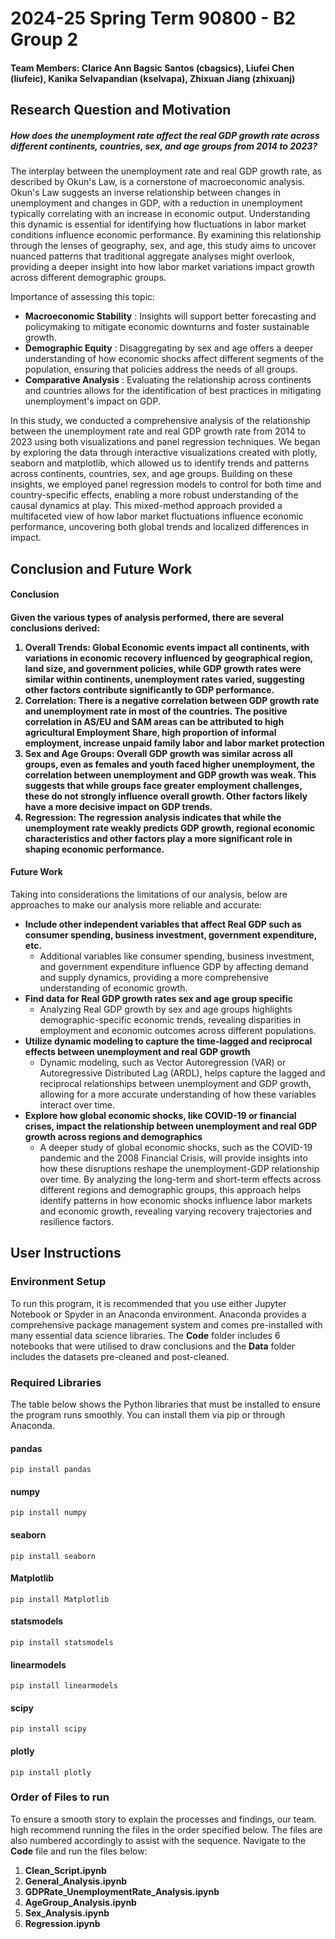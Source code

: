# 2024-25 Spring Term 90800 - B2 Group 2

#### **Team Members: Clarice Ann Bagsic Santos (cbagsics), Liufei Chen (liufeic), Kanika Selvapandian (kselvapa), Zhixuan Jiang (zhixuanj)**

## Research Question and Motivation

##### ***How does the unemployment rate affect the real GDP growth rate across different continents, countries, sex, and age groups from 2014 to 2023?***

The interplay between the unemployment rate and real GDP growth rate, as described by Okun's Law, is a cornerstone of macroeconomic analysis. Okun's Law suggests an inverse relationship between changes in unemployment and changes in GDP, with a reduction in unemployment typically correlating with an increase in economic output. Understanding this dynamic is essential for identifying how fluctuations in labor market conditions influence economic performance. By examining this relationship through the lenses of geography, sex, and age, this study aims to uncover nuanced patterns that traditional aggregate analyses might overlook, providing a deeper insight into how labor market variations impact growth across different demographic groups.

Importance of assessing this topic:

* **Macroeconomic Stability** : Insights will support better forecasting and policymaking to mitigate economic downturns and foster sustainable growth.
* **Demographic Equity** : Disaggregating by sex and age offers a deeper understanding of how economic shocks affect different segments of the population, ensuring that policies address the needs of all groups.
* **Comparative Analysis** : Evaluating the relationship across continents and countries allows for the identification of best practices in mitigating unemployment's impact on GDP.

In this study, we conducted a comprehensive analysis of the relationship between the unemployment rate and real GDP growth rate from 2014 to 2023 using both visualizations and panel regression techniques. We began by exploring the data through interactive visualizations created with plotly, seaborn and matplotlib, which allowed us to identify trends and patterns across continents, countries, sex, and age groups. Building on these insights, we employed panel regression models to control for both time and country-specific effects, enabling a more robust understanding of the causal dynamics at play. This mixed-method approach provided a multifaceted view of how labor market fluctuations influence economic performance, uncovering both global trends and localized differences in impact.

## Conclusion and Future Work

<h4> Conclusion <h4>

Given the various types of analysis performed, there are several conclusions derived:

1. **Overall Trends:** Global Economic events impact all continents, with variations in economic recovery influenced by geographical region, land size, and government policies, while GDP growth rates were similar within continents, unemployment rates varied, suggesting other factors contribute significantly to GDP performance.
2. **Correlation:** There is a negative correlation between GDP growth rate and unemployment rate in most of the countries. The positive correlation in AS/EU and SAM areas can be attributed to high agricultural Employment Share, high proportion of informal employment, increase unpaid family labor and labor market protection
3. **Sex and Age Groups**: Overall GDP growth was similar across all groups, even as females and youth faced higher unemployment, the correlation between unemployment and GDP growth was weak. This suggests that while groups face greater employment challenges, these do not strongly influence overall growth. Other factors likely have a more decisive impact on GDP trends.
4. **Regression:** The regression analysis indicates that while the unemployment rate weakly predicts GDP growth, regional economic characteristics and other factors play a more significant role in shaping economic performance.

<h4> Future Work </h4>

Taking into considerations the limitations of our analysis, below are approaches to make our analysis more reliable and accurate:

* **Include other independent variables that affect Real GDP such as consumer spending, business investment, government expenditure, etc.**
  * Additional variables like consumer spending, business investment, and government expenditure influence GDP by affecting demand and supply dynamics, providing a more comprehensive understanding of economic growth.
* **Find data for Real GDP growth rates sex and age group specific**
  * Analyzing Real GDP growth by sex and age groups highlights demographic-specific economic trends, revealing disparities in employment and economic outcomes across different populations.
* **Utilize dynamic modeling to  capture the time-lagged and reciprocal effects between unemployment and real GDP growth**
  * Dynamic modeling, such as Vector Autoregression (VAR) or Autoregressive Distributed Lag (ARDL), helps capture the lagged and reciprocal relationships between unemployment and GDP growth, allowing for a more accurate understanding of how these variables interact over time.
* **Explore how global economic shocks, like COVID-19 or financial crises, impact the relationship between unemployment and real GDP growth across regions and demographics**
  * A deeper study of global economic shocks, such as the COVID-19 pandemic and the 2008 Financial Crisis, will provide insights into how these disruptions reshape the unemployment-GDP relationship over time. By analyzing the long-term and short-term effects across different regions and demographic groups, this approach helps identify patterns in how economic shocks influence labor markets and economic growth, revealing varying recovery trajectories and resilience factors.

## User Instructions

<h3> Environment Setup </h3>

To run this program, it is recommended that you use either Jupyter Notebook or Spyder in an Anaconda environment. Anaconda provides a comprehensive package management system and comes pre-installed with many essential data science libraries. The **Code** folder includes 6 notebooks that were utilised to draw conclusions and the **Data** folder includes the datasets pre-cleaned and post-cleaned.

<h3>Required Libraries</h3>

The table below shows the Python libraries that must be installed to ensure the program runs smoothly. You can install them via pip or through Anaconda.

<h4> pandas </h4>

```
pip install pandas
```

<h4> numpy </h4>

```
pip install numpy
```

<h4> seaborn </h4>

```
pip install seaborn
```

<h4> Matplotlib </h4>

```
pip install Matplotlib
```

<h4>statsmodels</h4>

```
pip install statsmodels
```

<h4> linearmodels </h4>

```
pip install linearmodels
```

<h4> scipy </h4>

```
pip install scipy
```

<h4> plotly </h4>

```
pip install plotly
```

<h3> Order of Files to run </h3>

To ensure a smooth story to explain the processes and findings, our team. high recommend running the files in the order specified below. The files are also numbered accordingly to assist with the sequence. Navigate to the **Code** file and run the files below:

1. **Clean_Script.ipynb**
2. **General_Analysis.ipynb**
3. **GDPRate_UnemploymentRate_Analysis.ipynb**
4. **AgeGroup_Analysis.ipynb**
5. **Sex_Analysis.ipynb**
6. **Regression.ipynb**

